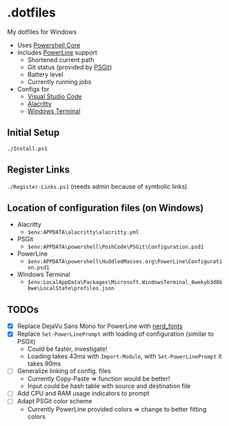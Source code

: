# .dotfiles

My dotfiles for Windows

* Uses [Powershell Core](https://github.com/powershell/powershell)
* Includes [PowerLine](https://github.com/Jaykul/PowerLine) support
  * Shortened current path
  * Git status (provided by [PSGit](https://github.com/PoshCode/PSGit))
  * Battery level
  * Currently running jobs
* Configs for
  * [Visual Studio Code](https://github.com/Microsoft/vscode)
  * [Alacritty](https://github.com/jwilm/alacritty)
  * [Windows Terminal](https://github.com/Microsoft/Terminal)

## Initial Setup

`./Install.ps1`

## Register Links

`./Register-Links.ps1` (needs admin because of symbolic links)

## Location of configuration files (on Windows)

* Alacritty
  * `$env:APPDATA\alacritty\alacritty.yml`
* PSGit
  * `$env:APPDATA\powershell\PoshCode\PSGit\Configuration.psd1`
* PowerLine
  * `$env:APPDATA\powershell\HuddledMasses.org\PowerLine\Configuration.psd1`
* Windows Terminal
  * `$env:LocalAppData\Packages\Microsoft.WindowsTerminal_8wekyb3d8bbwe\LocalState\profiles.json`

## TODOs

* [x] Replace DejaVu Sans Mono for PowerLine with [nerd_fonts](https://github.com/ryanoasis/nerd-fonts)
* [x] Replace `Set-PowerLinePrompt` with loading of configuration (similar to PSGit)
  * Could be faster, investigate!
  * Loading takes 43ms with `Import-Module`, with `Set-PowerLinePrompt` it takes 90ms
* [ ] Generalize linking of config. files
  * Currently Copy-Paste => function would be better!
  * Input could be hash table with source and destination file
* [ ] Add CPU and RAM usage indicators to prompt
* [ ] Adapt PSGit color scheme
  * Currently PowerLine provided colors => change to better fitting colors
